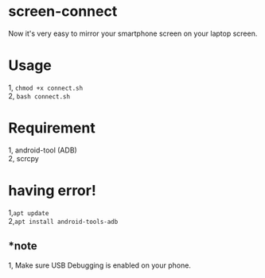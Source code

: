 # screen-connect
Now it's very easy to mirror your smartphone screen on your laptop screen.

# Usage
1, ```chmod +x connect.sh``` \
2, ```bash connect.sh```

# Requirement
1, android-tool (ADB) \
2, scrcpy

# having error!
1,```apt update``` \
2,```apt install android-tools-adb```

## *note
1, Make sure USB Debugging is enabled on your phone.

